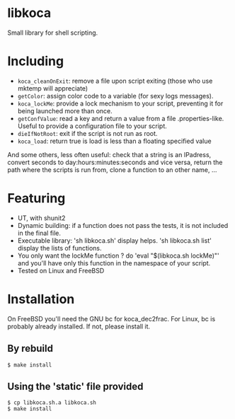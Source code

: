 libkoca
=======

Small library for shell scripting.

# Including 

* `koca_cleanOnExit`: remove a file upon script exiting (those who use mktemp will appreciate)
* `getColor`: assign color code to a variable (for sexy logs messages).
* `koca_lockMe`: provide a lock mechanism to your script, preventing it for being launched more than once.
* `getConfValue`: read a key and return a value from a file .properties-like. Useful to provide a configuration file to your script.
* `dieIfNotRoot`: exit if the script is not run as root.
* `koca_load`: return true is load is less than a floating specified value

And some others, less often useful: check that a string is an IPadress, convert seconds to day:hours:minutes:seconds and vice versa, return the path where the scripts is run from, clone a function to an other name, ...

# Featuring 
* UT, with shunit2
* Dynamic building: if a function does not pass the tests, it is not included in the final file.
* Executable library: 'sh libkoca.sh' display helps. 'sh libkoca.sh list' display the lists of functions.
* You only want the lockMe function ? do 'eval "$(libkoca.sh lockMe)"' and you'll have only this function in the namespace of your script.
* Tested on Linux and FreeBSD

# Installation

On FreeBSD you'll need the GNU bc for koca_dec2frac. For Linux, bc is probably already installed. If not, please install it.

## By rebuild

	$ make install

## Using the 'static' file provided

	$ cp libkoca.sh.a libkoca.sh
	$ make install
